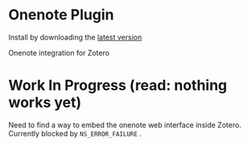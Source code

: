 Onenote Plugin
=================

Install by downloading the [latest version](https://github.com/yatli/zotero-onenote-plugin/releases/latest)

Onenote integration for Zotero

# Work In Progress (read: nothing works yet)

Need to find a way to embed the onenote web interface inside Zotero.
Currently blocked by `NS_ERROR_FAILURE` .
